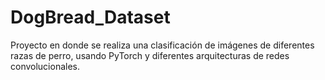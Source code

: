 # DogBread_Dataset
Proyecto en donde se realiza una clasificación de imágenes de diferentes razas de perro, usando PyTorch y diferentes arquitecturas de redes convolucionales.